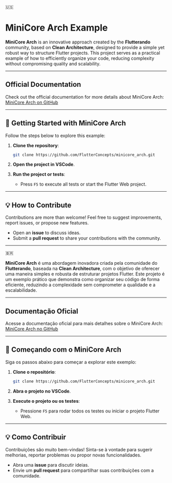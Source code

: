🇺🇸 
# MiniCore Arch Example

**MiniCore Arch** is an innovative approach created by the **Flutterando** community, based on **Clean Architecture**, designed to provide a simple yet robust way to structure Flutter projects. This project serves as a practical example of how to efficiently organize your code, reducing complexity without compromising quality and scalability.

---

## Official Documentation

Check out the official documentation for more details about MiniCore Arch:  
[MiniCore Arch on GitHub](https://github.com/Flutterando/minicore)

---

## 🚀 **Getting Started with MiniCore Arch**

Follow the steps below to explore this example:

1. **Clone the repository**:
    ```bash
    git clone https://github.com/FlutterConcepts/minicore_arch.git
    ```

2. **Open the project in VSCode**.

3. **Run the project or tests**:
    - Press `F5` to execute all tests or start the Flutter Web project.

---

## 💡 **How to Contribute**

Contributions are more than welcome! Feel free to suggest improvements, report issues, or propose new features.

- Open an **issue** to discuss ideas.
- Submit a **pull request** to share your contributions with the community.

---

🇧🇷

**MiniCore Arch** é uma abordagem inovadora criada pela comunidade do **Flutterando**, baseada na **Clean Architecture**, com o objetivo de oferecer uma maneira simples e robusta de estruturar projetos Flutter. Este projeto é um exemplo prático que demonstra como organizar seu código de forma eficiente, reduzindo a complexidade sem comprometer a qualidade e a escalabilidade.

---

## Documentação Oficial

Acesse a documentação oficial para mais detalhes sobre o MiniCore Arch:  
[MiniCore Arch no GitHub](https://github.com/Flutterando/minicore)

---

## 🚀 **Começando com o MiniCore Arch**

Siga os passos abaixo para começar a explorar este exemplo:

1. **Clone o repositório**:
    ```bash
    git clone https://github.com/FlutterConcepts/minicore_arch.git
    ```

2. **Abra o projeto no VSCode**.

3. **Execute o projeto ou os testes**:
    - Pressione `F5` para rodar todos os testes ou iniciar o projeto Flutter Web.

---

## 💡 **Como Contribuir**

Contribuições são muito bem-vindas! Sinta-se à vontade para sugerir melhorias, reportar problemas ou propor novas funcionalidades. 

- Abra uma **issue** para discutir ideias.
- Envie um **pull request** para compartilhar suas contribuições com a comunidade.